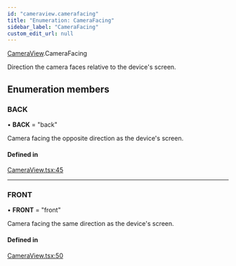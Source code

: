 ```yaml
---
id: "cameraview.camerafacing"
title: "Enumeration: CameraFacing"
sidebar_label: "CameraFacing"
custom_edit_url: null
---
```


[CameraView](../modules/cameraview.md).CameraFacing

Direction the camera faces relative to the device's screen.

## Enumeration members

### BACK

• **BACK** = "back"

Camera facing the opposite direction as the device's screen.

#### Defined in

[CameraView.tsx:45](https://github.com/pytorch/live/blob/2903c51/react-native-pytorch-core/src/CameraView.tsx#L45)

___

### FRONT

• **FRONT** = "front"

Camera facing the same direction as the device's screen.

#### Defined in

[CameraView.tsx:50](https://github.com/pytorch/live/blob/2903c51/react-native-pytorch-core/src/CameraView.tsx#L50)
